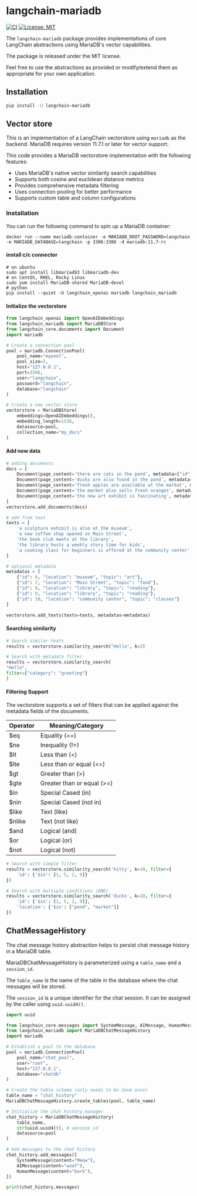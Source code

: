 # langchain-mariadb

[![CI](https://github.com/rusher/langchain-mariadb/actions/workflows/ci.yml/badge.svg)](https://github.com/rusher/langchain-mariadb/actions/workflows/ci.yml)
[![License: MIT](https://img.shields.io/badge/License-MIT-yellow.svg)](https://opensource.org/licenses/MIT)

The `langchain-mariadb` package provides implementations of core LangChain abstractions using MariaDB's vector capabilities.

The package is released under the MIT license.

Feel free to use the abstractions as provided or modify/extend them as appropriate for your own application.

## Installation

```bash
pip install -U langchain-mariadb
```

## Vector store

This is an implementation of a LangChain vectorstore using `mariadb` as the backend.
MariaDB requires version 11.7.1 or later for vector support.

This code provides a MariaDB vectorstore implementation with the following features:

* Uses MariaDB's native vector similarity search capabilities
* Supports both cosine and euclidean distance metrics
* Provides comprehensive metadata filtering
* Uses connection pooling for better performance
* Supports custom table and column configurations

### Installation

You can run the following command to spin up a MariaDB container:

```shell
docker run --name mariadb-container -e MARIADB_ROOT_PASSWORD=langchain -e MARIADB_DATABASE=langchain -p 3306:3306 -d mariadb:11.7-rc
```

#### install c/c connector
```shell
# on ubuntu
sudo apt install libmariadb3 libmariadb-dev
# on CentOS, RHEL, Rocky Linux
sudo yum install MariaDB-shared MariaDB-devel
# python  
pip install --quiet -U langchain_openai mariadb langchain_mariadb
```
#### Initialize the vectorstore
```python
from langchain_openai import OpenAIEmbeddings
from langchain_mariadb import MariaDBStore
from langchain_core.documents import Document
import mariadb

# Create a connection pool
pool = mariadb.ConnectionPool(
    pool_name="mypool",
    pool_size=3,
    host="127.0.0.1",
    port=3306,
    user="langchain",
    password="langchain",
    database="langchain"
)

# Create a new vector store
vectorstore = MariaDBStore(
    embeddings=OpenAIEmbeddings(),
    embedding_length=1536,
    datasource=pool,
    collection_name="my_docs"
)
```

#### Add new data

```python
# adding documents
docs = [
    Document(page_content='there are cats in the pond', metadata={"id": 1, "location": "pond", "topic": "animals"}),
    Document(page_content='ducks are also found in the pond', metadata={"id": 2, "location": "pond", "topic": "animals"}),
    Document(page_content='fresh apples are available at the market', metadata={"id": 3, "location": "market", "topic": "food"}),
    Document(page_content='the market also sells fresh oranges', metadata={"id": 4, "location": "market", "topic": "food"}),
    Document(page_content='the new art exhibit is fascinating', metadata={"id": 5, "location": "museum", "topic": "art"}),
]
vectorstore.add_documents(docs)

# add from text
texts = [
    'a sculpture exhibit is also at the museum',
    'a new coffee shop opened on Main Street',
    'the book club meets at the library',
    'the library hosts a weekly story time for kids',
    'a cooking class for beginners is offered at the community center'
]

# optional metadata
metadatas = [
    {"id": 6, "location": "museum", "topic": "art"},
    {"id": 7, "location": "Main Street", "topic": "food"},
    {"id": 8, "location": "library", "topic": "reading"},
    {"id": 9, "location": "library", "topic": "reading"},
    {"id": 10, "location": "community center", "topic": "classes"}
]

vectorstore.add_texts(texts=texts, metadatas=metadatas)
```

#### Searching similarity

```python
# Search similar texts
results = vectorstore.similarity_search("Hello", k=2)

# Search with metadata filter
results = vectorstore.similarity_search(
"Hello",
filter={"category": "greeting"}
)
```

#### Filtering Support

The vectorstore supports a set of filters that can be applied against the metadata fields of the documents.

| Operator  | Meaning/Category        |
|-----------|-------------------------|
| \$eq      | Equality (==)           |
| \$ne      | Inequality (!=)         |
| \$lt      | Less than (<)           |
| \$lte     | Less than or equal (<=) |
| \$gt      | Greater than (>)        |
| \$gte     | Greater than or equal (>=) |
| \$in      | Special Cased (in)      |
| \$nin     | Special Cased (not in)  |
| \$like    | Text (like)             |
| \$nlike   | Text (not like)         |
| \$and     | Logical (and)           |
| \$or      | Logical (or)            |
| \$not     | Logical (not)           |

```python
# Search with simple filter
results = vectorstore.similarity_search('kitty', k=10, filter={
    'id': {'$in': [1, 5, 2, 9]}
})

# Search with multiple conditions (AND)
results = vectorstore.similarity_search('ducks', k=10, filter={
    'id': {'$in': [1, 5, 2, 9]},
    'location': {'$in': ["pond", "market"]}
})
```

## ChatMessageHistory

The chat message history abstraction helps to persist chat message history in a MariaDB table.

MariaDBChatMessageHistory is parameterized using a `table_name` and a `session_id`.

The `table_name` is the name of the table in the database where 
the chat messages will be stored.

The `session_id` is a unique identifier for the chat session. It can be assigned
by the caller using `uuid.uuid4()`.

```python
import uuid

from langchain_core.messages import SystemMessage, AIMessage, HumanMessage
from langchain_mariadb import MariaDBChatMessageHistory
import mariadb

# Establish a pool to the database
pool = mariadb.ConnectionPool(
    pool_name="chat_pool",
    user="root",
    host="127.0.0.1",
    database="chatdb"
)

# Create the table schema (only needs to be done once)
table_name = "chat_history"
MariaDBChatMessageHistory.create_tables(pool, table_name)

# Initialize the chat history manager
chat_history = MariaDBChatMessageHistory(
    table_name,
    str(uuid.uuid4()), # session_id
    datasource=pool
)

# Add messages to the chat history
chat_history.add_messages([
    SystemMessage(content="Meow"),
    AIMessage(content="woof"),
    HumanMessage(content="bark"),
])

print(chat_history.messages)
```
